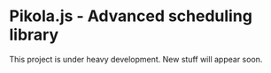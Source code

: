 Pikola.js - Advanced scheduling library
==========

This project is under heavy development. New stuff will appear soon.
